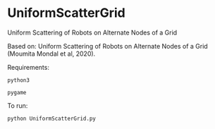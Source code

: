 # UniformScatterGrid
Uniform Scattering of Robots on Alternate Nodes of a Grid

Based on: Uniform Scattering of Robots on Alternate Nodes of a Grid (Moumita Mondal et al, 2020).

Requirements:

`python3`

`pygame`

To run:

`python UniformScatterGrid.py`
